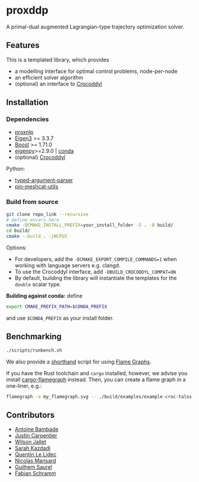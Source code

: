 # proxddp

A primal-dual augmented Lagrangian-type trajectory optimization solver.

## Features

This is a templated library, which provides

* a modelling interface for optimal control problems, node-per-node
* an efficient solver algorithm
* (optional) an interface to [Crocoddyl](https://github.com/loco-3d/crocoddyl)

## Installation

### Dependencies

* [proxnlp](https://github.com/Simple-Robotics/proxnlp.git)
* [Eigen3](https://eigen.tuxfamily.org) >= 3.3.7
* [Boost](https://www.boost.org) >= 1.71.0
* [eigenpy](https://github.com/stack-of-tasks/eigenpy)>=2.9.0 | [conda](https://anaconda.org/conda-forge/eigenpy)
* (optional) [Crocoddyl](https://github.com/loco-3d/crocoddyl)

Python:

* [typed-argument-parser](https://github.com/swansonk14/typed-argument-parser)
* [pin-meshcat-utils](https://github.com/Simple-Robotics/pin-meshcat-utils)

### Build from source

```bash
git clone repo_link --recursive
# define envars here
cmake -DCMAKE_INSTALL_PREFIX=your_install_folder -S . -B build/
cd build/
cmake --build . -jNCPUS
```

Options:

* For developers, add the `-DCMAKE_EXPORT_COMPILE_COMMANDS=1` when working with language servers e.g. clangd.
* To use the Crocoddyl interface, add `-DBUILD_CROCODDYL_COMPAT=ON`
* By default, building the library will instantiate the templates for the `double` scalar type.

**Building against conda:** define

```bash
export CMAKE_PREFIX_PATH=$CONDA_PREFIX
```

and use `$CONDA_PREFIX` as your install folder.

## Benchmarking

```bash
./scripts/runbench.sh
```

We also provide a [shorthand](scripts/make_flamegraph.sh) script for using [Flame Graphs](https://github.com/brendangregg/FlameGraph).

If you have the Rust toolchain and `cargo` installed, however, we advise you install [cargo-flamegraph](https://github.com/flamegraph-rs/flamegraph) instead. Then, you can create a flame graph in a one-liner, e.g.:

```bash
flamegraph -o my_flamegraph.svg -- ./build/examples/example-croc-talos-arm
```

## Contributors

* [Antoine Bambade](https://bambade.github.io/)
* [Justin Carpentier](https://jcarpent.github.io/)
* [Wilson Jallet](https://manifoldfr.github.io/)
* [Sarah Kazdadi](https://github.com/sarah-ek/)
* [Quentin Le Lidec](https://quentinll.github.io/)
* [Nicolas Mansard](https://gepettoweb.laas.fr/index.php/Members/NicolasMansard)
* [Guilhem Saurel](https://github.com/nim65s)
* [Fabian Schramm](https://github.com/fabinsch)
